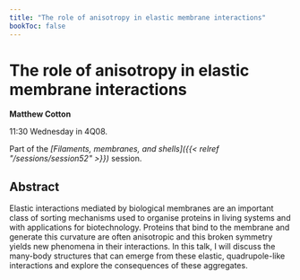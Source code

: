 ```yaml
---
title: "The role of anisotropy in elastic membrane interactions"
bookToc: false
---
```


# The role of anisotropy in elastic membrane interactions

**Matthew Cotton**

11:30 Wednesday in 4Q08.

Part of the *[Filaments, membranes, and shells]({{< relref "/sessions/session52" >}})* session.

## Abstract

Elastic interactions mediated by biological membranes are an important class of sorting mechanisms used to organise proteins in living systems and with applications for biotechnology. Proteins that bind to the membrane and generate this curvature are often anisotropic and this broken symmetry yields new phenomena in their interactions. In this talk, I will discuss the many-body structures that can emerge from these elastic, quadrupole-like interactions and explore the consequences of these aggregates.


